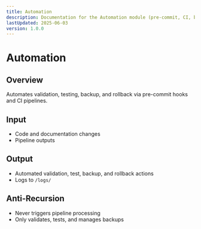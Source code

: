 ```yaml
---
title: Automation
description: Documentation for the Automation module (pre-commit, CI, backup, rollback).
lastUpdated: 2025-06-03
version: 1.0.0
---
```


# Automation

## Overview
Automates validation, testing, backup, and rollback via pre-commit hooks and CI pipelines.

## Input
- Code and documentation changes
- Pipeline outputs

## Output
- Automated validation, test, backup, and rollback actions
- Logs to `/logs/`

## Anti-Recursion
- Never triggers pipeline processing
- Only validates, tests, and manages backups 